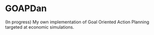 # GOAPDan
(In progress) My own implementation of Goal Oriented Action Planning targeted at economic simulations.
